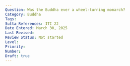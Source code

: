 ```yaml
---
Question: Was the Buddha ever a wheel-turning monarch?
Category: Buddha
Tags:
Sutta References: ITI 22
Date Entered: March 30, 2025
Last Revised:
Review Status: Not started
Level: 
Priority: 
Number: 
Draft: true
---
```

